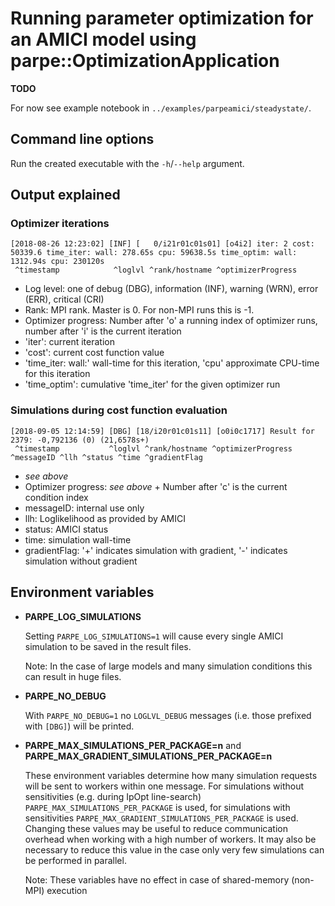 # Running parameter optimization for an AMICI model using parpe::OptimizationApplication

**TODO** 

For now see example notebook in `../examples/parpeamici/steadystate/`.

## Command line options

Run the created executable with the `-h`/`--help` argument.

## Output explained

### Optimizer iterations 

```
[2018-08-26 12:23:02] [INF] [   0/i21r01c01s01] [o4i2] iter: 2 cost: 50339.6 time_iter: wall: 278.65s cpu: 59638.5s time_optim: wall: 1312.94s cpu: 230120s
 ^timestamp            ^loglvl ^rank/hostname ^optimizerProgress
```

- Log level: one of debug (DBG), information (INF), warning (WRN), error (ERR), critical (CRI)
- Rank: MPI rank. Master is 0. For non-MPI runs this is -1. 
- Optimizer progress: Number after 'o' a running index of optimizer runs, number after 'i' is the current iteration
- 'iter': current iteration
- 'cost': current cost function value
- 'time_iter: wall:' wall-time for this iteration, 'cpu' approximate CPU-time for this iteration
- 'time_optim': cumulative 'time_iter' for the given optimizer run

### Simulations during cost function evaluation  

```
[2018-09-05 12:14:59] [DBG] [18/i20r01c01s11] [o0i0c1717] Result for 2379: -0,792136 (0) (21,6578s+)
 ^timestamp           ^loglvl ^rank/hostname ^optimizerProgress   ^messageID ^llh ^status ^time ^gradientFlag
```
- *see above*
- Optimizer progress: *see above* + Number after 'c' is the current condition index
- messageID: internal use only
- llh: Loglikelihood as provided by AMICI
- status: AMICI status
- time: simulation wall-time
- gradientFlag: '+' indicates simulation with gradient, '-' indicates simulation without gradient   

## Environment variables

- **PARPE_LOG_SIMULATIONS**

  Setting `PARPE_LOG_SIMULATIONS=1` will cause every single AMICI simulation to be saved in the result files.
  
  Note: In the case of large models and many simulation conditions this can result in huge files. 

- **PARPE_NO_DEBUG**

  With `PARPE_NO_DEBUG=1` no `LOGLVL_DEBUG` messages (i.e. those prefixed with `[DBG]`) will be printed.  

- **PARPE_MAX_SIMULATIONS_PER_PACKAGE=n** and **PARPE_MAX_GRADIENT_SIMULATIONS_PER_PACKAGE=n**
  
  These environment variables determine how many simulation requests will be sent to workers within one message.
  For simulations without sensitivities (e.g. during IpOpt line-search) `PARPE_MAX_SIMULATIONS_PER_PACKAGE` is used,
  for simulations with sensitivities `PARPE_MAX_GRADIENT_SIMULATIONS_PER_PACKAGE` is used.
  Changing these values may be useful to reduce communication overhead when working with a high number of workers.
  It may also be necessary to reduce this value in the case only very few simulations can be performed in parallel.
  
  Note: These variables have no effect in case of shared-memory (non-MPI) execution
   
